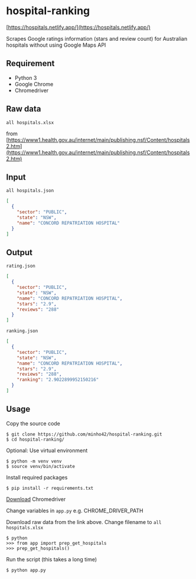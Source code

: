 # hospital-ranking

[https://hospitals.netlify.app/](https://hospitals.netlify.app/)

Scrapes Google ratings information (stars and review count) for Australian hospitals without using Google Maps API

## Requirement

- Python 3
- Google Chrome
- Chromedriver

## Raw data

`all hospitals.xlsx`

from [https://www1.health.gov.au/internet/main/publishing.nsf/Content/hospitals2.htm](https://www1.health.gov.au/internet/main/publishing.nsf/Content/hospitals2.htm)

## Input

`all hospitals.json`

```json
[
  {
    "sector": "PUBLIC",
    "state": "NSW",
    "name": "CONCORD REPATRIATION HOSPITAL"
  }
]
```

## Output

`rating.json`

```json
[
  {
    "sector": "PUBLIC",
    "state": "NSW",
    "name": "CONCORD REPATRIATION HOSPITAL",
    "stars": "2.9",
    "reviews": "288"
  }
]
```

`ranking.json`

```json
[
  {
    "sector": "PUBLIC",
    "state": "NSW",
    "name": "CONCORD REPATRIATION HOSPITAL",
    "stars": "2.9",
    "reviews": "288",
    "ranking": "2.9022899952150216"
  }
]
```

## Usage

Copy the source code

```shell
$ git clone https://github.com/minho42/hospital-ranking.git
$ cd hospital-ranking/
```

Optional: Use virtual environment

```shell
$ python -m venv venv
$ source venv/bin/activate
```

Install required packages

```shell
$ pip install -r requirements.txt
```

[Download](https://chromedriver.chromium.org/downloads) Chromedriver

Change variables in `app.py`
e.g. CHROME_DRIVER_PATH


Download raw data from the link above.
Change filename to `all hospitals.xlsx`

```
$ python
>>> from app import prep_get_hospitals
>>> prep_get_hospitals()
```

Run the script (this takes a long time)
```
$ python app.py
```

